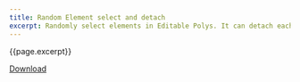 ```yaml
---
title: Random Element select and detach
excerpt: Randomly select elements in Editable Polys. It can detach each element as one separate node.
---
```


{{page.excerpt}}

<a href="https://github.com/HAG87/maxscript-assorted/blob/master/release/random_detach.zip" class="btn btn--primary">Download</a>
